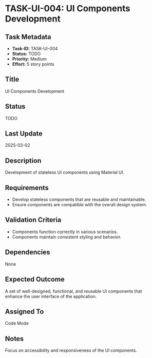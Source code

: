 # TASK-UI-004: UI Components Development

## Task Metadata

- **Task-ID:** TASK-UI-004
- **Status:** TODO
- **Priority:** Medium
- **Effort:** 5 story points

## Title

UI Components Development

## Status

TODO

## Last Update

2025-03-02

## Description

Development of stateless UI components using Material UI.

## Requirements

- Develop stateless components that are reusable and maintainable.
- Ensure components are compatible with the overall design system.

## Validation Criteria

- Components function correctly in various scenarios.
- Components maintain consistent styling and behavior.

## Dependencies

None

## Expected Outcome

A set of well-designed, functional, and reusable UI components that enhance the user interface of the application.

## Assigned To

Code Mode

## Notes

Focus on accessibility and responsiveness of the UI components.
